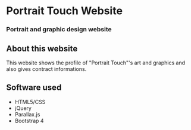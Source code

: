 # Portrait Touch Website
### Portrait and graphic design website

## About this website
This website shows the profile of "Portrait Touch"'s art and graphics and also gives contract informations.

## Software used
- HTML5/CSS
- jQuery
- Parallax.js
- Bootstrap 4

